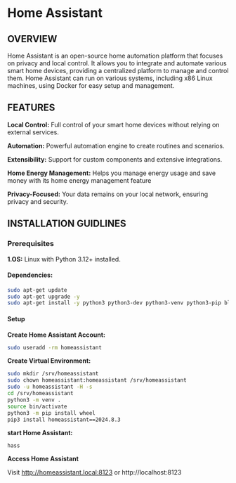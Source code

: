 # Home Assistant

## OVERVIEW

Home Assistant is an open-source home automation platform that focuses on privacy and local control. It allows you to integrate and automate various smart home devices, providing a centralized platform to manage and control them. Home Assistant can run on various systems, including x86 Linux machines, using Docker for easy setup and management.


## FEATURES

**Local Control:** Full control of your smart home devices without relying on external services.

**Automation:** Powerful automation engine to create routines and scenarios.

**Extensibility:** Support for custom components and extensive integrations.

**Home Energy Management:** Helps you manage energy usage and save money with its home energy management feature

**Privacy-Focused:** Your data remains on your local network, ensuring privacy and security.


## INSTALLATION GUIDLINES


### Prerequisites
**1.OS:** Linux with Python 3.12+ installed.

#### Dependencies:

```bash
sudo apt-get update
sudo apt-get upgrade -y
sudo apt-get install -y python3 python3-dev python3-venv python3-pip bluez libffi-dev libssl-dev libjpeg-dev zlib1g-dev autoconf build-essential libopenjp2-7 libtiff6 libturbojpeg0-dev tzdata ffmpeg liblapack3 liblapack-dev libatlas-base-dev
```

#### Setup

**Create Home Assistant Account:**
```bash
sudo useradd -rm homeassistant
```

**Create Virtual Environment:**
```bash
sudo mkdir /srv/homeassistant
sudo chown homeassistant:homeassistant /srv/homeassistant
sudo -u homeassistant -H -s
cd /srv/homeassistant
python3 -m venv .
source bin/activate
python3 -m pip install wheel
pip3 install homeassistant==2024.8.3
```

**start Home Assistant:**
```
hass
```

**Access Home Assistant**

Visit http://homeassistant.local:8123 or http://localhost:8123




